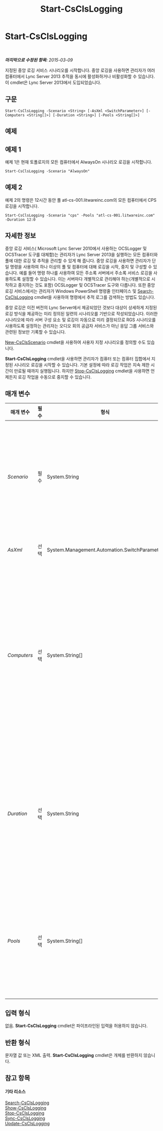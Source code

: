 ﻿---
title: Start-CsClsLogging
TOCTitle: Start-CsClsLogging
ms:assetid: cac15f5a-5a0c-4b3c-9bef-bb4fd44005b2
ms:mtpsurl: https://technet.microsoft.com/ko-kr/library/JJ619190(v=OCS.15)
ms:contentKeyID: 49305032
ms.date: 08/24/2015
mtps_version: v=OCS.15
ms.translationtype: HT
---

# Start-CsClsLogging

 

_**마지막으로 수정된 항목:** 2015-03-09_

지정된 중앙 로깅 서비스 시나리오를 시작합니다. 중앙 로깅을 사용하면 관리자가 여러 컴퓨터에서 Lync Server 2013 추적을 동시에 활성화하거나 비활성화할 수 있습니다. 이 cmdlet은 Lync Server 2013에서 도입되었습니다.

## 구문

    Start-CsClsLogging -Scenario <String> [-AsXml <SwitchParameter>] [-Computers <String[]>] [-Duration <String>] [-Pools <String[]>]

## 예제

## 예제 1

예제 1은 현재 토폴로지의 모든 컴퓨터에서 AlwaysOn 시나리오 로깅을 시작합니다.

    Start-CsClsLogging -Scenario "AlwaysOn"

## 예제 2

예제 2의 명령은 12시간 동안 풀 atl-cs-001.litwareinc.com의 모든 컴퓨터에서 CPS 로깅을 시작합니다.

    Start-CsClsLogging -Scenario "cps" -Pools "atl-cs-001.litwareinc.com" -Duration 12:0

## 자세한 정보

중앙 로깅 서비스( Microsoft Lync Server 2010에서 사용하는 OCSLogger 및 OCSTracer 도구를 대체함)는 관리자가 Lync Server 2013을 실행하는 모든 컴퓨터와 풀에 대한 로깅 및 추적을 관리할 수 있게 해 줍니다. 중앙 로깅을 사용하면 관리자가 단일 명령을 사용하여 하나 이상의 풀 및 컴퓨터에 대해 로깅을 시작, 중지 및 구성할 수 있습니다. 예를 들어 명령 하나를 사용하여 모든 주소록 서버에서 주소록 서비스 로깅을 사용하도록 설정할 수 있습니다. 이는 서버마다 개별적으로 관리해야 하는(개별적으로 시작하고 중지하는 것도 포함) OCSLogger 및 OCSTracer 도구와 다릅니다. 또한 중앙 로깅 서비스에서는 관리자가 Windows PowerShell 명령줄 인터페이스 및 [Search-CsClsLogging](search-csclslogging.md) cmdlet을 사용하여 명령에서 추적 로그를 검색하는 방법도 있습니다.

중앙 로깅은 이전 버전의 Lync Server에서 제공되었던 것보다 대상이 상세하게 지정된 로깅 방식을 제공하는 미리 정의된 일련의 시나리오를 기반으로 작성되었습니다. 이러한 시나리오에 따라 서버 구성 요소 및 로깅이 자동으로 미리 결정되므로 RGS 시나리오를 사용하도록 설정하는 관리자는 오디오 회의 공급자 서비스가 아닌 응답 그룹 서비스와 관련된 정보만 기록할 수 있습니다.

[New-CsClsScenario](new-csclsscenario.md) cmdlet을 사용하여 사용자 지정 시나리오를 정의할 수도 있습니다.

**Start-CsClsLogging** cmdlet을 사용하면 관리자가 컴퓨터 또는 컴퓨터 집합에서 지정된 시나리오 로깅을 시작할 수 있습니다. 기본 설정에 따라 로깅 작업은 지속 제한 시간이 만료될 때까지 실행됩니다. 하지만 [Stop-CsClsLogging](stop-csclslogging.md) cmdlet을 사용하면 언제든지 로깅 작업을 수동으로 중지할 수 있습니다.

## 매개 변수


<table>
<colgroup>
<col style="width: 25%" />
<col style="width: 25%" />
<col style="width: 25%" />
<col style="width: 25%" />
</colgroup>
<thead>
<tr class="header">
<th>매개 변수</th>
<th>필수</th>
<th>형식</th>
<th>설명</th>
</tr>
</thead>
<tbody>
<tr class="odd">
<td><p><em>Scenario</em></p></td>
<td><p>필수</p></td>
<td><p>System.String</p></td>
<td><p>시작할 중앙 로깅 시나리오의 이름입니다. 이 명령을 사용하여 사용 가능한 시나리오(및 이름)를 반환할 수 있습니다.</p>
<p>Get-CsClsScenario | Select-Object Name</p>
<p><strong>Start-CsClsLogging</strong> cmdlet을 한 번 호출할 때 하나의 시나리오만 지정할 수 있습니다. 또한 한 번에 한 대의 컴퓨터에서 하나의 시나리오(&quot;AlwaysOn&quot; 시나리오 제외)만 시작할 수 있습니다.</p></td>
</tr>
<tr class="even">
<td><p><em>AsXml</em></p></td>
<td><p>선택</p></td>
<td><p>System.Management.Automation.SwitchParameter</p></td>
<td><p>이 매개 변수를 지정하면 XML을 사용하여 정보를 반환합니다.</p></td>
</tr>
<tr class="odd">
<td><p><em>Computers</em></p></td>
<td><p>선택</p></td>
<td><p>System.String[]</p></td>
<td><p>관리자가 지정된 서버 또는 서버 집합에서 로깅을 시작합니다. 단일 서버의 로깅을 시작하려면 해당 서버의 정규화된 도메인 이름을 지정합니다. 예를 들면 다음과 같습니다.</p>
<p>-Computers &quot;atl-server-001.litwareinc.com&quot;</p>
<p>컴퓨터 FQDN을 쉼표로 구분하여 여러 서버를 지정할 수 있습니다.</p>
<p>-Computers &quot;atl-server-001.litwareinc.com&quot;,&quot;red-server-002.litwareinc.com&quot;</p>
<p>Computers 매개 변수 또는 Pools 매개 변수를 포함하지 않으면 토폴로지의 모든 컴퓨터를 대상으로 <strong>Start-CsClsLogging</strong> cmdlet이 자동으로 실행됩니다.</p></td>
</tr>
<tr class="even">
<td><p><em>Duration</em></p></td>
<td><p>선택</p></td>
<td><p>System.String</p></td>
<td><p>로깅 작업을 실행해야 하는 시간입니다. 예를 들어 이 구문을 실행하면 로깅 작업이 2시간(0일.02시간:00분) 동안 실행되다가 중지됩니다.</p>
<p>-Duration 0.02:00</p>
<p>다음 구문은 기간을 3시간 15분으로 지정합니다.</p>
<p>-Duration 0.03:15</p>
<p>다음 구문은 기간을 6일, 5시간 12분으로 지정합니다.</p>
<p>-Duration 6.05:12</p>
<p>기본값은 4시간(04:00)입니다.</p></td>
</tr>
<tr class="odd">
<td><p><em>Pools</em></p></td>
<td><p>선택</p></td>
<td><p>System.String[]</p></td>
<td><p>관리자가 풀의 각 서버에서 시나리오 로깅을 시작합니다. 풀의 로깅을 시작하려면 해당 풀의 정규화된 도메인 이름을 지정합니다. 예를 들면 다음과 같습니다.</p>
<p>-Pools &quot;atl-cs-001.litwareinc.com&quot;</p>
<p>풀 FQDN을 쉼표로 구분하여 여러 풀을 지정할 수 있습니다.</p>
<p>-Pools &quot;atl-cs-001.litwareinc.com&quot;,&quot;red-cs-002.litwareinc.com&quot;</p></td>
</tr>
</tbody>
</table>


## 입력 형식

없음. **Start-CsClsLogging** cmdlet은 파이프라인된 입력을 허용하지 않습니다.

## 반환 형식

문자열 값 또는 XML 출력. **Start-CsClsLogging** cmdlet은 개체를 반환하지 않습니다.

## 참고 항목

#### 기타 리소스

[Search-CsClsLogging](search-csclslogging.md)  
[Show-CsClsLogging](show-csclslogging.md)  
[Stop-CsClsLogging](stop-csclslogging.md)  
[Sync-CsClsLogging](sync-csclslogging.md)  
[Update-CsClsLogging](update-csclslogging.md)

